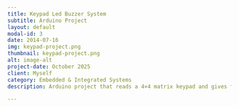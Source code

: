 ```yaml
---
title: Keypad Led Buzzer System
subtitle: Arduino Project
layout: default
modal-id: 3
date: 2014-07-16
img: keypad-project.png
thumbnail: keypad-project.png
alt: image-alt
project-date: October 2025
client: Myself
category: Embedded & Integrated Systems
description: Arduino project that reads a 4×4 matrix keypad and gives feedback with an LED and a piezo buzzer. It’s designed as a simple “enter code → success/fail beep with LED” system. https://github.com/TJMICHK/Keypad_Led_Buzzer_System

---
```

